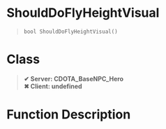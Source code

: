 # ShouldDoFlyHeightVisual
> `bool ShouldDoFlyHeightVisual()`
# Class
> __✔ Server: CDOTA_BaseNPC_Hero__  
> __✖ Client: undefined__  
# Function Description

